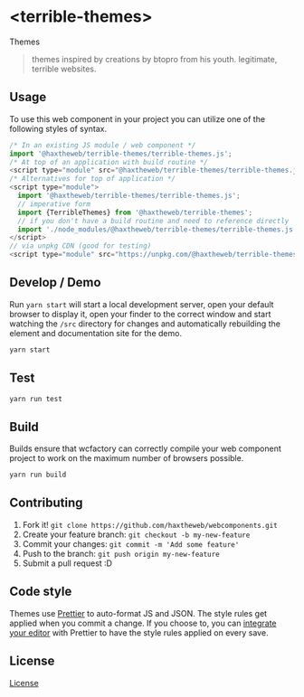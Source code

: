 # &lt;terrible-themes&gt;

Themes
> themes inspired by creations by btopro from his youth. legitimate, terrible websites.

## Usage
To use this web component in your project you can utilize one of the following styles of syntax.

```js
/* In an existing JS module / web component */
import '@haxtheweb/terrible-themes/terrible-themes.js';
/* At top of an application with build routine */
<script type="module" src="@haxtheweb/terrible-themes/terrible-themes.js"></script>
/* Alternatives for top of application */
<script type="module">
  import '@haxtheweb/terrible-themes/terrible-themes.js';
  // imperative form
  import {TerribleThemes} from '@haxtheweb/terrible-themes';
  // if you don't have a build routine and need to reference directly
  import './node_modules/@haxtheweb/terrible-themes/terrible-themes.js';
</script>
// via unpkg CDN (good for testing)
<script type="module" src="https://unpkg.com/@haxtheweb/terrible-themes/terrible-themes.js"></script>
```

## Develop / Demo
Run `yarn start` will start a local development server, open your default browser to display it, open your finder to the correct window and start watching the `/src` directory for changes and automatically rebuilding the element and documentation site for the demo.
```bash
yarn start
```

## Test

```bash
yarn run test
```

## Build
Builds ensure that wcfactory can correctly compile your web component project to
work on the maximum number of browsers possible.
```bash
yarn run build
```

## Contributing

1. Fork it! `git clone https://github.com/haxtheweb/webcomponents.git`
2. Create your feature branch: `git checkout -b my-new-feature`
3. Commit your changes: `git commit -m 'Add some feature'`
4. Push to the branch: `git push origin my-new-feature`
5. Submit a pull request :D

## Code style

Themes  use [Prettier][prettier] to auto-format JS and JSON.  The style rules get applied when you commit a change.  If you choose to, you can [integrate your editor][prettier-ed] with Prettier to have the style rules applied on every save.

[prettier]: https://github.com/prettier/prettier/
[prettier-ed]: https://github.com/prettier/prettier/#editor-integration
[polyserve]: https://github.com/Polymer/polyserve
[web-component-tester]: https://github.com/Polymer/web-component-tester

## License
[ License](http://opensource.org/licenses/)